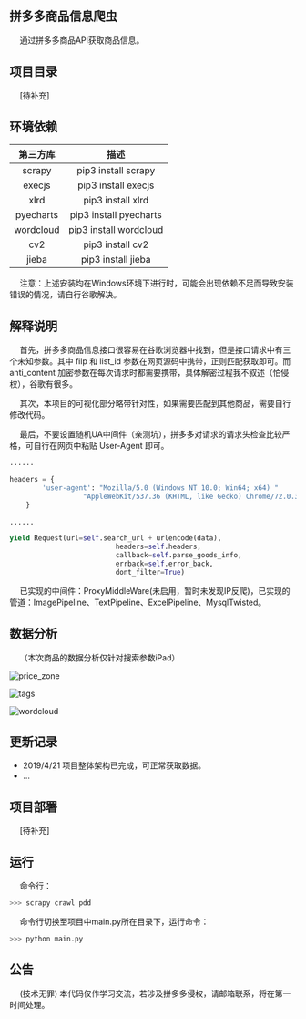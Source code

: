 ## 拼多多商品信息爬虫
&emsp; 通过拼多多商品API获取商品信息。

## 项目目录
&emsp; [待补充]

## 环境依赖
第三方库 | 描述
:---:|:---:
scrapy | pip3 install scrapy
execjs | pip3 install execjs
xlrd | pip3 install xlrd
pyecharts | pip3 install pyecharts
wordcloud | pip3 install wordcloud
cv2 | pip3 install cv2
jieba | pip3 install jieba
&emsp; 注意：上述安装均在Windows环境下进行时，可能会出现依赖不足而导致安装错误的情况，请自行谷歌解决。

## 解释说明
&emsp; 首先，拼多多商品信息接口很容易在谷歌浏览器中找到，但是接口请求中有三个未知参数。其中 filp 和 list_id 参数在网页源码中携带，正则匹配获取即可。而 anti_content 加密参数在每次请求时都需要携带，具体解密过程我不叙述（怕侵权），谷歌有很多。

&emsp; 其次，本项目的可视化部分略带针对性，如果需要匹配到其他商品，需要自行修改代码。

&emsp; 最后，不要设置随机UA中间件（亲测坑），拼多多对请求的请求头检查比较严格，可自行在网页中粘贴 User-Agent 即可。
```Python
......

headers = {
        'user-agent': "Mozilla/5.0 (Windows NT 10.0; Win64; x64) "
                  "AppleWebKit/537.36 (KHTML, like Gecko) Chrome/72.0.3626.121 Safari/537.36"
    }
    
......

yield Request(url=self.search_url + urlencode(data),
                          headers=self.headers,
                          callback=self.parse_goods_info,
                          errback=self.error_back,
                          dont_filter=True)
```
&emsp; 已实现的中间件：ProxyMiddleWare(未启用，暂时未发现IP反爬)，已实现的管道：ImagePipeline、TextPipeline、ExcelPipeline、MysqlTwisted。

## 数据分析
&emsp; （本次商品的数据分析仅针对搜索参数iPad）

![price_zone]()

![tags]()

![wordcloud]()

## 更新记录
- 2019/4/21 项目整体架构已完成，可正常获取数据。
- ...

## 项目部署
&emsp; [待补充]

## 运行
&emsp; 命令行：
```Python
>>> scrapy crawl pdd
```
&emsp; 命令行切换至项目中main.py所在目录下，运行命令：
```Python
>>> python main.py
```

## 公告
&emsp; (技术无罪) 本代码仅作学习交流，若涉及拼多多侵权，请邮箱联系，将在第一时间处理。